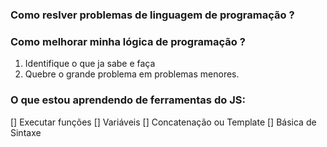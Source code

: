 ### Como reslver problemas de linguagem de programação ?

### Como melhorar minha lógica de programação ?

1. Identifique o que ja sabe e faça
2. Quebre o grande problema em problemas menores.

### O que estou aprendendo de ferramentas do JS:
[] Executar funções
[] Variáveis
[] Concatenação ou Template
[] Básica de Sintaxe